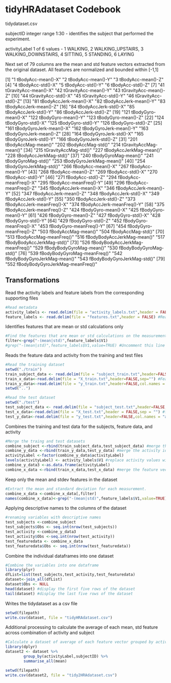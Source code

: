 tidyHRAdataset Codebook
================

tidydataset.csv

subjectID integer range 1:30 - identifies the subject that performed the experiment.

activityLabel 1 of 6 values - 1 WALKING, 2 WALKING\_UPSTAIRS, 3 WALKING\_DOWNSTAIRS, 4 SITTING, 5 STANDING, 6 LAYING

Next set of 79 columns are the mean and std feature vectors extracted from the original dataset. All features are normalized and bounded within \[-1,1\]

\[1\] "1 tBodyAcc-mean()-X" "2 tBodyAcc-mean()-Y" "3 tBodyAcc-mean()-Z"
\[4\] "4 tBodyAcc-std()-X" "5 tBodyAcc-std()-Y" "6 tBodyAcc-std()-Z"
\[7\] "41 tGravityAcc-mean()-X" "42 tGravityAcc-mean()-Y" "43 tGravityAcc-mean()-Z"
\[10\] "44 tGravityAcc-std()-X" "45 tGravityAcc-std()-Y" "46 tGravityAcc-std()-Z"
\[13\] "81 tBodyAccJerk-mean()-X" "82 tBodyAccJerk-mean()-Y" "83 tBodyAccJerk-mean()-Z"
\[16\] "84 tBodyAccJerk-std()-X" "85 tBodyAccJerk-std()-Y" "86 tBodyAccJerk-std()-Z"
\[19\] "121 tBodyGyro-mean()-X" "122 tBodyGyro-mean()-Y" "123 tBodyGyro-mean()-Z"
\[22\] "124 tBodyGyro-std()-X" "125 tBodyGyro-std()-Y" "126 tBodyGyro-std()-Z"
\[25\] "161 tBodyGyroJerk-mean()-X" "162 tBodyGyroJerk-mean()-Y" "163 tBodyGyroJerk-mean()-Z"
\[28\] "164 tBodyGyroJerk-std()-X" "165 tBodyGyroJerk-std()-Y" "166 tBodyGyroJerk-std()-Z"
\[31\] "201 tBodyAccMag-mean()" "202 tBodyAccMag-std()" "214 tGravityAccMag-mean()"
\[34\] "215 tGravityAccMag-std()" "227 tBodyAccJerkMag-mean()" "228 tBodyAccJerkMag-std()"
\[37\] "240 tBodyGyroMag-mean()" "241 tBodyGyroMag-std()" "253 tBodyGyroJerkMag-mean()"
\[40\] "254 tBodyGyroJerkMag-std()" "266 fBodyAcc-mean()-X" "267 fBodyAcc-mean()-Y"
\[43\] "268 fBodyAcc-mean()-Z" "269 fBodyAcc-std()-X" "270 fBodyAcc-std()-Y"
\[46\] "271 fBodyAcc-std()-Z" "294 fBodyAcc-meanFreq()-X" "295 fBodyAcc-meanFreq()-Y"
\[49\] "296 fBodyAcc-meanFreq()-Z" "345 fBodyAccJerk-mean()-X" "346 fBodyAccJerk-mean()-Y"
\[52\] "347 fBodyAccJerk-mean()-Z" "348 fBodyAccJerk-std()-X" "349 fBodyAccJerk-std()-Y"
\[55\] "350 fBodyAccJerk-std()-Z" "373 fBodyAccJerk-meanFreq()-X" "374 fBodyAccJerk-meanFreq()-Y"
\[58\] "375 fBodyAccJerk-meanFreq()-Z" "424 fBodyGyro-mean()-X" "425 fBodyGyro-mean()-Y"
\[61\] "426 fBodyGyro-mean()-Z" "427 fBodyGyro-std()-X" "428 fBodyGyro-std()-Y"
\[64\] "429 fBodyGyro-std()-Z" "452 fBodyGyro-meanFreq()-X" "453 fBodyGyro-meanFreq()-Y"
\[67\] "454 fBodyGyro-meanFreq()-Z" "503 fBodyAccMag-mean()" "504 fBodyAccMag-std()"
\[70\] "513 fBodyAccMag-meanFreq()" "516 fBodyBodyAccJerkMag-mean()" "517 fBodyBodyAccJerkMag-std()"
\[73\] "526 fBodyBodyAccJerkMag-meanFreq()" "529 fBodyBodyGyroMag-mean()" "530 fBodyBodyGyroMag-std()"
\[76\] "539 fBodyBodyGyroMag-meanFreq()" "542 fBodyBodyGyroJerkMag-mean()" "543 fBodyBodyGyroJerkMag-std()"
\[79\] "552 fBodyBodyGyroJerkMag-meanFreq()"

Transformations
---------------

Read the activity labels and feature labels from the corresponding supporting files

``` r
#Read metadata
activity_labels <- read.delim(file = "activity_labels.txt",header = FALSE) #Reads the activity labels
feature_labels <- read.delim(file = "features.txt",header = FALSE) #Reads the measurement feature labels
```

Identifies features that are mean or std calculations only

``` r
#Find the features that are mean or std calculations on the measurements.
filter<-grep("-(mean|std)",feature_labels$V1)  
#grep("-(mean|std)",feature_labels$V1,value=TRUE) #Uncomment this line to inspect which features are mean or std. 
```

Reads the feature data and activity from the training and test files

``` r
#Read the training dataset
setwd("./train")
train_subject_data <- read.delim(file = "subject_train.txt",header=FALSE,col.names = "subjectID") #Subject Identifier
train_x_data<-read.delim(file = "X_train.txt",header=FALSE,sep="") #Feature Vector Data 
train_y_data<-read.delim(file = "y_train.txt",header=FALSE,col.names = "activityLabel") #Activity Identifier
setwd("..")

#Read the test dataset
setwd("./test")
test_subject_data <- read.delim(file = "subject_test.txt",header=FALSE,col.names = "subjectID") #subject identifier
test_x_data<-read.delim(file = "X_test.txt",header = FALSE,sep = "") #feature vector data
test_y_data<-read.delim(file = "y_test.txt",header=FALSE,col.names = "activityLabel") # activity identifier
```

Combines the training and test data for the subjects, feature data, and activity

``` r
#Merge the traing and test datasets
combine_subject <-rbind(train_subject_data,test_subject_data) #merge the subject identifer data
combine_y_data <-rbind(train_y_data,test_y_data) #merge the activity identifier data
activityLabel <-factor(combine_y_data$activityLabel) 
levels(activityLabel) <- activity_labels$V1 #replace activity values with descriptive activity labels
combine_y_data3 <-as.data.frame(activityLabel) 
combine_x_data <-rbind(train_x_data,test_x_data) #merge the feature vector data
```

Keep only the mean and stdev features in the dataset

``` r
#Extract the mean and standard deviation for each measurement.
combine_x_data <-combine_x_data[,filter]
names(combine_x_data)<-grep("-(mean|std)",feature_labels$V1,value=TRUE) #apply the feature names as column labels
```

Applying descriptive names to the columns of the dataset

``` r
#renaming variables with descriptive names
test_subjects <-combine_subject
test_subjects$Obs <- seq.int(nrow(test_subjects))
test_activity <-combine_y_data3
test_activity$Obs <-seq.int(nrow(test_activity))
test_featuredata <- combine_x_data
test_featuredata$Obs <- seq.int(nrow(test_featuredata))
```

Combine the individual dataframes into one dataset

``` r
#Combine the variables into one dataframe
library(plyr)
dfList=list(test_subjects,test_activity,test_featuredata)
dataset<-join_all(dfList)
dataset$Obs <- NULL
head(dataset) #display the first five rows of the dataset
tail(dataset) #display the last five rows of the dataset
```

Writes the tidydataset as a csv file

``` r
setwd(filepath)
write.csv(dataset, file = "tidyHRAdataset.csv")
```

Additional processing to calculate the average of each mean, std feature across combination of activity and subject

``` r
#Calculate a dataset of average of each feature vector grouped by activity and subject
library(dplyr)
dataset2 <- dataset %>% 
        group_by(activityLabel,subjectID) %>%
        summarise_all(mean)

setwd(filepath)
write.csv(dataset2, file = "tidy2HRAdataset.csv")
```

